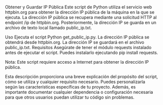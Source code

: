 Obtener y Guardar IP Pública
Este script de Python utiliza el servicio web httpbin.org para obtener la dirección IP pública de la máquina en la que se ejecuta. La dirección IP pública se recupera mediante una solicitud HTTP al endpoint /ip de httpbin.org. Posteriormente, la dirección IP se guarda en un archivo de texto local llamado public_ip.txt.

Uso
Ejecuta el script Python get_public_ip.py.
La dirección IP pública se obtendrá desde httpbin.org.
La dirección IP se guardará en el archivo public_ip.txt.
Requisitos
Asegúrate de tener el módulo requests instalado antes de ejecutar el script. Puedes instalarlo ejecutando pip install requests.

Nota: Este script requiere acceso a Internet para obtener la dirección IP pública.

Esta descripción proporciona una breve explicación del propósito del script, cómo se utiliza y cualquier requisito necesario. Puedes personalizarla según las características específicas de tu proyecto. Además, es importante documentar cualquier dependencia o configuración necesaria para que otros usuarios puedan utilizar tu código sin problemas.





